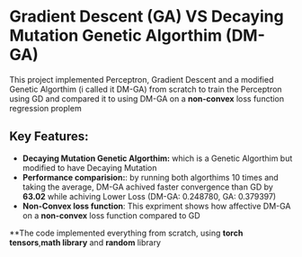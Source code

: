 # Gradient Descent (GA) VS Decaying Mutation Genetic Algorthim (DM-GA)

This project implemented Perceptron, Gradient Descent and a modified Genetic Algorthim (i called it DM-GA) from scratch to train the Perceptron using GD and compared it to using DM-GA on a **non-convex** loss function regression proplem

## Key Features:
- **Decaying Mutation Genetic Algorthim:** which is a Genetic Algorthim but modified to have Decaying Mutation
- **Performance comparision:**: by running both algorthims 10 times and taking the average, DM-GA achived faster convergence than GD by **63.02** while achiving Lower Loss (DM-GA: 0.248780, GA: 0.379397)
- **Non-Convex loss function**: This expriment shows how affective DM-GA on a **non-convex** loss function compared to GD

**The code implemented everything from scratch, using **torch tensors**,**math library** and **random** library
